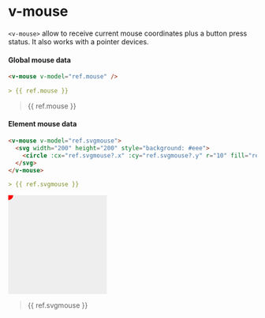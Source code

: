# v-mouse

`<v-mouse>` allow to receive current mouse coordinates plus a button press status. It also works with a pointer devices.

#### Global mouse data

```md
<v-mouse v-model="ref.mouse" />

> {{ ref.mouse }}
```

<v-mouse v-model="ref.mouse" />

> {{ ref.mouse }}

#### Element mouse data

```md
<v-mouse v-model="ref.svgmouse">
  <svg width="200" height="200" style="background: #eee">
    <circle :cx="ref.svgmouse?.x" :cy="ref.svgmouse?.y" r="10" fill="red" />
  </svg>
</v-mouse>

> {{ ref.svgmouse }}
```

<v-mouse v-model="ref.svgmouse">
  <svg width="200" height="200" style="background: #eee">
    <circle :cx="ref.svgmouse?.x" :cy="ref.svgmouse?.y" r="10" fill="red" />
  </svg>
</v-mouse>

> {{ ref.svgmouse }}

